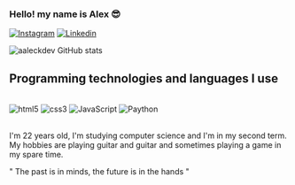 

### Hello! my name is Alex 😎

[![Instagram](https://img.shields.io/badge/Instagram-E4405F?style=for-the-badge&logo=instagram&logoColor=white)](https://www.instagram.com/invites/contact/?i=1dqv7kk9ler6w&utm_content=20fim02)
[![Linkedin](https://img.shields.io/badge/LinkedIn-0077B5?style=for-the-badge&logo=linkedin&logoColor=white)](https://www.linkedin.com/in/alex-soares-448b79226)


![aaleckdev GitHub stats](https://github-readme-stats.vercel.app/api?username=aaleckdev&show_icons=true&theme=dracula)

## Programming technologies and languages I use

<div style="display: inline_block"><br/>
 <img aling="center" alt="html5" src="https://img.shields.io/badge/HTML5-E34F26?style=for-the-badge&logo=html5&logoColor=white">
  <img aling="center" alt="css3" src="https://img.shields.io/badge/CSS3-1572B6?style=for-the-badge&logo=css3&logoColor=white">
   <img aling="center" alt="JavaScript" src="https://img.shields.io/badge/JavaScript-F7DF1E?style=for-the-badge&logo=javascript&logoColor=black">
      <img aling="center" alt="Paython" src="https://img.shields.io/badge/Python-3776AB?style=for-the-badge&logo=python&logoColor=white">
</div><br/>

I'm 22 years old, I'm studying computer science and I'm in my second term. My hobbies are playing guitar and guitar and sometimes playing a game in my spare time.

" The past is in minds, the future is in the hands "
